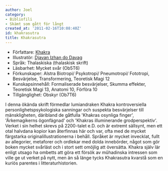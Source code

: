```yaml
---
author: Joel
category:
- Bibliofili
- Skämt som gått för långt
created_at: '2011-02-16T10:08:40Z'
id: khakrasutra
title: Khakrasutra
---
```

-   Författare: [Khakra]
-   Illustratör: [Djavan Izhan do Davag]
-   Språk: Thalaskiska (thalaskisk skrift)
-   Läsbarhet: Mycket svår (Ob5T6)
-   Förkunskaper: Alstra Biotropi/ Psykotropi/ Pneumotropi/ Fototropi, Besvärjelse, Transformering, Teoretisk Magi 12
-   Kunskapsinnehåll: Formaliserade besvärjelser, Skumma effekter, Teoretisk Magi 13, Anatomi 10, Förföra 10
-   Tillgänglighet: Obskyr (Ob7T6)

I denna ökända skrift förmedlar lumiandraken Khakra kontroversiella personlighetspsykologiska sanningar och suspekta besvärjelser till mänskligheten, däribland de gåtfulla 'Khakras osynliga finger', 'Ärkemagikerns ögonfägnad' och 'Khakras illuminerande grodperspektiv'. Verket i sin helhet skrevs på 2200-talet e.D. och är extremt sällsynt, men ett otal halvdana kopior kan återfinnas här och var, ofta med de mycket färgstarka originalillustrationerna i behåll. Språket är mycket invecklat, fullt av allegorier, metaforer och ordlekar med dolda innebörder, något som gör boken mycket svårläst och i stort sett omöjlig att översätta. Khakra själv lär enligt utsago ha ombetts att göra ett försök av mûhadinska intressen som ville ge ut verket på nytt, men än så länge tycks Khakrasutra kvarstå som en kuriös parentes i litteraturhistorien.

  [Khakra]: Khakra
  [Djavan Izhan do Davag]: Djavan_Izhan_do_Davag